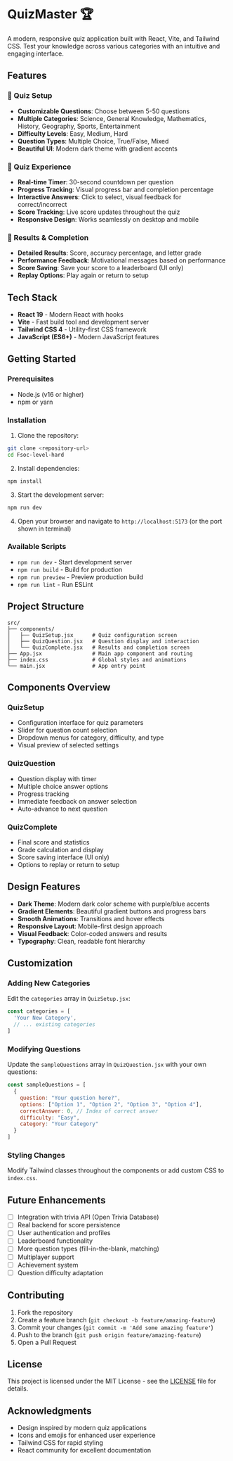 # QuizMaster 🏆

A modern, responsive quiz application built with React, Vite, and Tailwind CSS. Test your knowledge across various categories with an intuitive and engaging interface.

## Features

### 🎯 Quiz Setup
- **Customizable Questions**: Choose between 5-50 questions
- **Multiple Categories**: Science, General Knowledge, Mathematics, History, Geography, Sports, Entertainment
- **Difficulty Levels**: Easy, Medium, Hard
- **Question Types**: Multiple Choice, True/False, Mixed
- **Beautiful UI**: Modern dark theme with gradient accents

### 📝 Quiz Experience
- **Real-time Timer**: 30-second countdown per question
- **Progress Tracking**: Visual progress bar and completion percentage
- **Interactive Answers**: Click to select, visual feedback for correct/incorrect
- **Score Tracking**: Live score updates throughout the quiz
- **Responsive Design**: Works seamlessly on desktop and mobile

### 🎉 Results & Completion
- **Detailed Results**: Score, accuracy percentage, and letter grade
- **Performance Feedback**: Motivational messages based on performance
- **Score Saving**: Save your score to a leaderboard (UI only)
- **Replay Options**: Play again or return to setup

## Tech Stack

- **React 19** - Modern React with hooks
- **Vite** - Fast build tool and development server
- **Tailwind CSS 4** - Utility-first CSS framework
- **JavaScript (ES6+)** - Modern JavaScript features

## Getting Started

### Prerequisites
- Node.js (v16 or higher)
- npm or yarn

### Installation

1. Clone the repository:
```bash
git clone <repository-url>
cd Fsoc-level-hard
```

2. Install dependencies:
```bash
npm install
```

3. Start the development server:
```bash
npm run dev
```

4. Open your browser and navigate to `http://localhost:5173` (or the port shown in terminal)

### Available Scripts

- `npm run dev` - Start development server
- `npm run build` - Build for production
- `npm run preview` - Preview production build
- `npm run lint` - Run ESLint

## Project Structure

```
src/
├── components/
│   ├── QuizSetup.jsx      # Quiz configuration screen
│   ├── QuizQuestion.jsx   # Question display and interaction
│   └── QuizComplete.jsx   # Results and completion screen
├── App.jsx                # Main app component and routing
├── index.css              # Global styles and animations
└── main.jsx               # App entry point
```

## Components Overview

### QuizSetup
- Configuration interface for quiz parameters
- Slider for question count selection
- Dropdown menus for category, difficulty, and type
- Visual preview of selected settings

### QuizQuestion
- Question display with timer
- Multiple choice answer options
- Progress tracking
- Immediate feedback on answer selection
- Auto-advance to next question

### QuizComplete
- Final score and statistics
- Grade calculation and display
- Score saving interface (UI only)
- Options to replay or return to setup

## Design Features

- **Dark Theme**: Modern dark color scheme with purple/blue accents
- **Gradient Elements**: Beautiful gradient buttons and progress bars
- **Smooth Animations**: Transitions and hover effects
- **Responsive Layout**: Mobile-first design approach
- **Visual Feedback**: Color-coded answers and results
- **Typography**: Clean, readable font hierarchy

## Customization

### Adding New Categories
Edit the `categories` array in `QuizSetup.jsx`:
```javascript
const categories = [
  'Your New Category',
  // ... existing categories
]
```

### Modifying Questions
Update the `sampleQuestions` array in `QuizQuestion.jsx` with your own questions:
```javascript
const sampleQuestions = [
  {
    question: "Your question here?",
    options: ["Option 1", "Option 2", "Option 3", "Option 4"],
    correctAnswer: 0, // Index of correct answer
    difficulty: "Easy",
    category: "Your Category"
  }
]
```

### Styling Changes
Modify Tailwind classes throughout the components or add custom CSS to `index.css`.

## Future Enhancements

- [ ] Integration with trivia API (Open Trivia Database)
- [ ] Real backend for score persistence
- [ ] User authentication and profiles
- [ ] Leaderboard functionality
- [ ] More question types (fill-in-the-blank, matching)
- [ ] Multiplayer support
- [ ] Achievement system
- [ ] Question difficulty adaptation

## Contributing

1. Fork the repository
2. Create a feature branch (`git checkout -b feature/amazing-feature`)
3. Commit your changes (`git commit -m 'Add some amazing feature'`)
4. Push to the branch (`git push origin feature/amazing-feature`)
5. Open a Pull Request

## License

This project is licensed under the MIT License - see the [LICENSE](LICENSE) file for details.

## Acknowledgments

- Design inspired by modern quiz applications
- Icons and emojis for enhanced user experience
- Tailwind CSS for rapid styling
- React community for excellent documentation